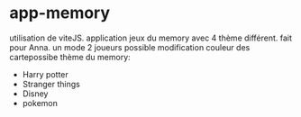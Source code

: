 # app-memory

utilisation de viteJS.
application jeux du memory avec 4 thème différent.
fait pour Anna.
un mode 2 joueurs possible
modification couleur des cartepossibe
thème du memory: 
- Harry potter
- Stranger things
- Disney
- pokemon
